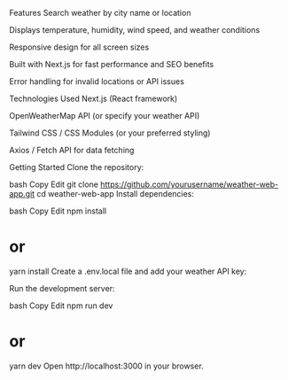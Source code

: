 Features
Search weather by city name or location

Displays temperature, humidity, wind speed, and weather conditions

Responsive design for all screen sizes

Built with Next.js for fast performance and SEO benefits

Error handling for invalid locations or API issues

Technologies Used
Next.js (React framework)

OpenWeatherMap API (or specify your weather API)

Tailwind CSS / CSS Modules (or your preferred styling)

Axios / Fetch API for data fetching

Getting Started
Clone the repository:

bash
Copy
Edit
git clone https://github.com/yourusername/weather-web-app.git
cd weather-web-app
Install dependencies:

bash
Copy
Edit
npm install
# or
yarn install
Create a .env.local file and add your weather API key:


Run the development server:

bash
Copy
Edit
npm run dev
# or
yarn dev
Open http://localhost:3000 in your browser.
